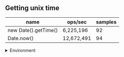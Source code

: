 ## Getting unix time

|name|ops/sec|samples|
|-|-|-|
|new Date().getTime()|6,225,196|92|
|Date.now()|12,672,491|94|


<details>
<summary>Environment</summary>

* __Machine:__ linux x64 | 2 vCPUs | 6.8GB Mem
* __Run:__ Tue Oct 24 2023 18:01:30 GMT+0000 (Coordinated Universal Time)
</details>

<!--
{"environment":{"platform":"linux","arch":"x64","cpus":2,"totalMemory":6.7597503662109375},"benchmarks":[{"name":"new Date().getTime()","opsSec":6225196.177922035,"samples":5},{"name":"Date.now()","opsSec":12672491.095340414,"samples":6}]}-->
